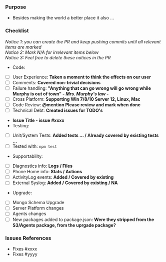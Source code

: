 ### Purpose
- Besides making the world a better place it also ...

### Checklist 
*Notice 1: you can create the PR and keep pushing commits until all relevant items are marked*  
*Notice 2: Mark N/A for irrelevant items below*  
*Notice 3: Feel free to delete these notices in the PR*

- Code:
 - [ ] User Experience: **Taken a moment to think the effects on our user**
 - [ ] Comments: **Covered non-trivial decisions**
 - [ ] Failure handling: **"Anything that can go wrong will go wrong while Murphy is out of town" - *Mrs. Murphy's law* -**
 - [ ] Cross Platform: **Supporting Win 7/8/10 Server 12, Linux, Mac**
 - [ ] Code Review: **@mention Please review and mark when done**
 - [ ] Technical Debt: **Created issues for TODO's**
  - **Issue Title - issue #xxxx**
- Testing:
 - [ ] Unit/System Tests: **Added tests ... / Already covered by existing tests ...**
 - [ ] Tested with: `npm test`
- Supportability:
 - [ ] Diagnostics info: **Logs / Files**
 - [ ] Phone Home info: **Stats / Actions**
 - [ ] ActivityLog events: **Added / Covered by existing**
 - [ ] External Syslog: **Added / Covered by existing / NA**
- Upgrade:
 - [ ] Mongo Schema Upgrade
 - [ ] Server Platform changes
 - [ ] Agents changes
 - [ ] New packages added to package.json: **Were they stripped from the S3/Agents package, from the uprgade package?**

### Issues References
- Fixes #xxxx
- Fixes #yyyy
